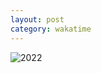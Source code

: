 ```yaml
---
layout: post
category: wakatime
---
```


![2022](https://khjzzm.github.io/assets/image/wakatime/2022.png)